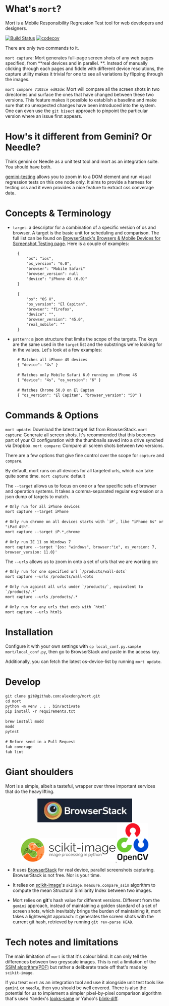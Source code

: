 # What's `mort`?

Mort is a Mobile Responsibility Regression Test tool for web developers and designers. 

[![Build Status](https://travis-ci.org/alexdong/mort.svg?branch=master)](https://travis-ci.org/alexdong/mort)
[![codecov](https://codecov.io/gh/alexdong/mort/branch/master/graph/badge.svg)](https://codecov.io/gh/alexdong/mort)

There are only two commands to it.

`mort capture`: Mort generates full-page screen shots of any web pages specified, from **real devices and in parallel. **. Instead of manually clicking through each pages and fiddle with different device resolutions, the capture utility makes it trivial for one to see all variations by flipping through the images.

`mort compare 7102ce ed92de`: Mort will compare all the screen shots in two directories and surface the ones that have changed between these two versions. This feature makes it possible to establish a baseline and make sure that no unexpected changes have been introduced into the system. One can even use the `git bisect` approach to pinpoint the particular version where an issue first appears.

# How's it different from Gemini? Or Needle?

Think gemini or Needle as a unit test tool and mort as an integration suite. You should have both.

[gemini-testing](https://github.com/gemini-testing/gemini) allows you to zoom in to a DOM element and run visual regression tests on this one node only. It aims to provide a harness for testing css and it even provides a nice feature to extract css converage data. 

# Concepts & Terminology

* `target`: a descriptor for a combination of a specific version of os and browser. A target is the basic unit for scheduling and comparison. The full list can be found on [BrowserStack's Browsers & Mobile Devices for Screenshot Testing page](https://www.browserstack.com/list-of-browsers-and-platforms?product=screenshots). Here is a couple of examples:

        {
            "os": "ios",
            "os_version": "6.0",
            "browser": "Mobile Safari"
            "browser_version": null
            "device": "iPhone 4S (6.0)"
        }

        {
            "os": "OS X",
            "os_version": "El Capitan",
            "browser": "firefox",
            "device": "",
            "browser_version": "45.0",
            "real_mobile": ""
        }

* `pattern`: a json structure that limits the scope of the targets. The keys are the same used in the `target` list and the substrings we're looking for in the values. Let's look at a few examples:

        # Matches all iPhone 4S devices
        { "device": "4s" }

        # Matches only Mobile Safari 6.0 running on iPhone 4S
        { "device": "4s", "os_version": "6" }

        # Matches Chrome 50.0 on El Captan
        { "os_version": "El Capitan", "browser_version": "50" }


# Commands & Options

`mort update`: Download the latest target list from BrowserStack.
`mort capture`: Generate all screen shots. It's recommended that this becomes part of your CI configuration with the thumbnails saved into a drive synched via Dropbox. 
`mort compare`: Compare all screen shots between two versions.

There are a few options that give fine control over the scope for `capture` and `compare`. 

By default, mort runs on all devices for all targeted urls, which can take quite some time.
    `mort capture`: default

The `--target` allows us to focus on one or a few specific sets of browser and operation systems. It takes a comma-separated regular expression or a json dump of targets to match. 

    # Only run for all iPhone devices
    mort capture --target iPhone 

    # Only run chrome on all devices starts with `iP`, like "iPhone 6s" or "iPad 4th".
    mort capture --target iP.*,chrome 

    # Only run IE 11 on Windows 7
    mort capture --target '{os: "windows", browser:"ie", os_version: 7, browser_version: 11.0}'

The `--urls` allows us to zoom in onto a set of urls that we are working on:

    # Only run for one specified url `/products/wall-dots`
    mort capture --urls /products/wall-dots

    # Only run against all urls under `/products/`, equivalent to `/products/.*`
    mort capture --urls /products/.*

    # Only run for any urls that ends with `html`
    mort capture --urls html$

# Installation

Configure it with your own settings with `cp local_conf.py.sample mort/local_conf.py`, then go to BrowserStack
and paste in the access key.

Additionally, you can fetch the latest os-device-list by running `mort update`.

# Develop

    git clone git@github.com:alexdong/mort.git
    cd mort
    python -m venv . ; . bin/activate
    pip install -r requirements.txt

    brew install modd
    modd
    pytest

    # Before send in a Pull Request
    fab coverage
    fab lint


# Giant shoulders

Mort is a simple, albeit a tasteful, wrapper over three important services that do the heavylifting.

<div align="center">
  <a href="https://www.browserstack.com/screenshots/api">
    <img width="300" src="https://raw.githubusercontent.com/alexdong/mort/master/assets/browserstack.jpg">
  </a>
  <a href="http://scikit-image.org/">
    <img width="300" src="https://raw.githubusercontent.com/alexdong/mort/master/assets/scikit-image.png">
  </a>
  <a href="https://opencv.org/">
    <img width="100" src="https://raw.githubusercontent.com/alexdong/mort/master/assets/opencv.png">
  </a>
</div>

* It uses [BrowserStack](https://www.browserstack.com/screenshots/api) for real device, parallel screenshots capturing.
    BrowserStack is not free.  Nor is your time.

* It relies on [scikit-image](https://github.com/scikit-image/scikit-image)'s `skimage.measure.compare_ssim` algorithm to compute the mean Structural Similarity Index between two images.

* Mort relies on **git**'s hash value for different versions. Different from the `gemini` approach, instead of maintaining a golden standard of a set of screen shots, which inevitably brings the burden of maintaining it, mort takes a lightweight approach: it generates the screen shots with the current git hash, retrieved by running `git rev-parse HEAD`.


# Tech notes and limitations

The main limitation of `mort` is that it's colour blind. It can only tell the differences between two greyscale images.
This is not a limitation of the [SSIM algorithm(PDF)](http://www.cns.nyu.edu/pub/eero/wang03-reprint.pdf) but rather
a deliberate trade off that's made by `scikit-image`.

If you treat `mort` as an integration tool and use it alongside unit test tools like `gemini` or `needle`, then you
should be well covered. There is also the potential for us to implement a simpler pixel-by-pixel comparison algorithm
that's used Yandex's [looks-same](https://github.com/gemini-testing/looks-same) or Yahoo's [blink-diff](https://github.com/yahoo/blink-diff).
